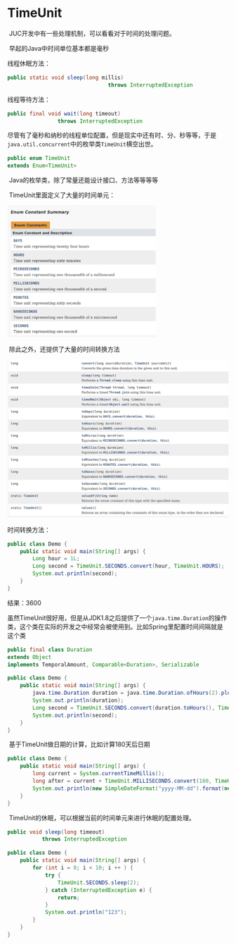 # TimeUnit

​	JUC开发中有一些处理机制，可以看看对于时间的处理问题。



​	早起的Java中时间单位基本都是毫秒

线程休眠方法：

```java
public static void sleep(long millis)
  								throws InterruptedException
```

线程等待方法：

```java
public final void wait(long timeout)
                throws InterruptedException
```



​	尽管有了毫秒和纳秒的线程单位配置，但是现实中还有时、分、秒等等，于是`java.util.concurrent`中的枚举类`TimeUnit`横空出世。

```java
public enum TimeUnit
extends Enum<TimeUnit>
```

​	Java的枚举类，除了常量还能设计接口、方法等等等等

​	TimeUnit里面定义了大量的时间单元：

<img src="assets/image-20241213150008389.png" alt="image-20241213150008389" style="zoom: 33%;" />



​	除此之外，还提供了大量的时间转换方法

![image-20241213150136822](assets/image-20241213150136822.png)



时间转换方法：

```java
public class Demo {
    public static void main(String[] args) {
        Long hour = 1L;
        Long second = TimeUnit.SECONDS.convert(hour, TimeUnit.HOURS);
        System.out.println(second);
    }
}
```

结果：3600





​	虽然TimeUnit很好用，但是从JDK1.8之后提供了一个`java.time.Duration`的操作类，这个类在实际的开发之中经常会被使用到。比如Spring里配置时间间隔就是这个类

```java
public final class Duration
extends Object
implements TemporalAmount, Comparable<Duration>, Serializable
```

```java
public class Demo {
    public static void main(String[] args) {
        java.time.Duration duration = java.time.Duration.ofHours(2).plusHours(2);
        System.out.println(duration);
        Long second = TimeUnit.SECONDS.convert(duration.toHours(), TimeUnit.HOURS);
        System.out.println(second);
    }
}
```







​	基于TimeUnit做日期的计算，比如计算180天后日期

```java
public class Demo {
    public static void main(String[] args) {
        long current = System.currentTimeMillis();
        long after = current + TimeUnit.MILLISECONDS.convert(180, TimeUnit.DAYS);
        System.out.println(new SimpleDateFormat("yyyy-MM-dd").format(new Date(after)));
    }
}
```





​	TimeUnit的休眠，可以根据当前的时间单元来进行休眠的配置处理。

```java
public void sleep(long timeout)
           throws InterruptedException
```

```java
public class Demo {
    public static void main(String[] args) {
        for (int i = 0; i < 10; i ++ ) {
            try {
                TimeUnit.SECONDS.sleep(2);
            } catch (InterruptedException e) {
                return;
            }
            System.out.println("123");
        }
    }
}
```















